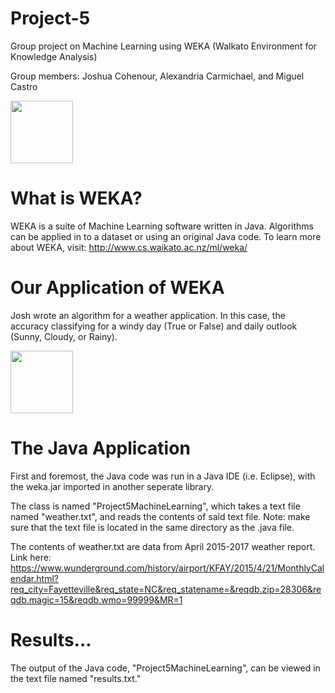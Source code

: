 # Project-5
Group project on Machine Learning using WEKA (Walkato Environment for Knowledge Analysis)

Group members: Joshua Cohenour, Alexandria Carmichael, and Miguel Castro

<img src = "https://yt3.ggpht.com/-r0rfW4taC6E/AAAAAAAAAAI/AAAAAAAAAAA/0H_3MNfAUzM/s900-c-k-no-mo-rj-c0xffffff/photo.jpg" width = "100">

# What is WEKA?
WEKA is a suite of Machine Learning software written in Java. Algorithms can be applied in to a dataset or using an original Java code.
To learn more about WEKA, visit: http://www.cs.waikato.ac.nz/ml/weka/

# Our Application of WEKA
Josh wrote an algorithm for a weather application. In this case, the accuracy classifying for a windy day (True or False) and daily outlook (Sunny, Cloudy, or Rainy). 

<img src = "https://icons.wxug.com/i/c/v4/chancerain.svg" width = "100">

# The Java Application
First and foremost, the Java code was run in a Java IDE (i.e. Eclipse), with the weka.jar imported in another seperate library.

The class is named "Project5MachineLearning", which takes a text file named "weather.txt", and reads the contents of said text file. Note: make sure that the text file is located in the same directory as the .java file.

The contents of weather.txt are data from April 2015-2017 weather report. Link here: https://www.wunderground.com/history/airport/KFAY/2015/4/21/MonthlyCalendar.html?req_city=Fayetteville&req_state=NC&req_statename=&reqdb.zip=28306&reqdb.magic=15&reqdb.wmo=99999&MR=1

# Results...
The output of the Java code, "Project5MachineLearning", can be viewed in the text file named "results.txt."
